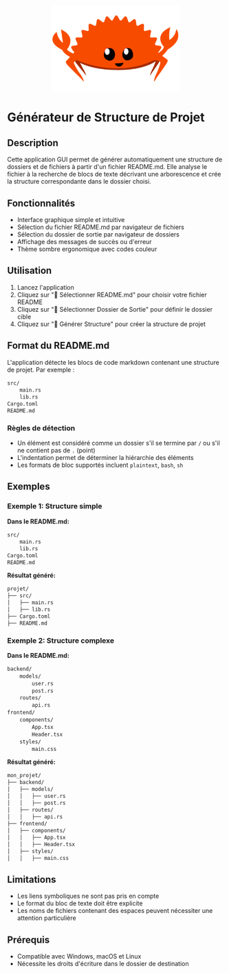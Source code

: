 
<div align="center">
    <img src="./src/assets/ferris.png" alt="Logo du projet" width="300">
</div>

# Générateur de Structure de Projet

## Description

Cette application GUI permet de générer automatiquement une structure de dossiers et de fichiers à partir d'un fichier README.md. Elle analyse le fichier à la recherche de blocs de texte décrivant une arborescence et crée la structure correspondante dans le dossier choisi.

## Fonctionnalités

- Interface graphique simple et intuitive
- Sélection du fichier README.md par navigateur de fichiers
- Sélection du dossier de sortie par navigateur de dossiers
- Affichage des messages de succès ou d'erreur
- Thème sombre ergonomique avec codes couleur

## Utilisation

1. Lancez l'application
2. Cliquez sur "📄 Sélectionner README.md" pour choisir votre fichier README
3. Cliquez sur "📂 Sélectionner Dossier de Sortie" pour définir le dossier cible
4. Cliquez sur "🚀 Générer Structure" pour créer la structure de projet

## Format du README.md

L'application détecte les blocs de code markdown contenant une structure de projet. Par exemple :

```plaintext
src/
    main.rs
    lib.rs
Cargo.toml
README.md
```

### Règles de détection

- Un élément est considéré comme un dossier s'il se termine par `/` ou s'il ne contient pas de `.` (point)
- L'indentation permet de déterminer la hiérarchie des éléments
- Les formats de bloc supportés incluent `plaintext`, `bash`, `sh`

## Exemples

### Exemple 1: Structure simple

**Dans le README.md:**
```plaintext
src/
    main.rs
    lib.rs
Cargo.toml
README.md
```

**Résultat généré:**
```
projet/
├── src/
│   ├── main.rs
│   ├── lib.rs
├── Cargo.toml
├── README.md
```

### Exemple 2: Structure complexe

**Dans le README.md:**
```bash
backend/
    models/
        user.rs
        post.rs
    routes/
        api.rs
frontend/
    components/
        App.tsx
        Header.tsx
    styles/
        main.css
```

**Résultat généré:**
```
mon_projet/
├── backend/
│   ├── models/
│   │   ├── user.rs
│   │   ├── post.rs
│   ├── routes/
│   │   ├── api.rs
├── frontend/
│   ├── components/
│   │   ├── App.tsx
│   │   ├── Header.tsx
│   ├── styles/
│   │   ├── main.css
```

## Limitations

- Les liens symboliques ne sont pas pris en compte
- Le format du bloc de texte doit être explicite
- Les noms de fichiers contenant des espaces peuvent nécessiter une attention particulière

## Prérequis

- Compatible avec Windows, macOS et Linux
- Nécessite les droits d'écriture dans le dossier de destination